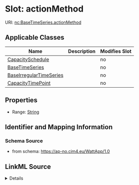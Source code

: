 # Slot: actionMethod

URI: [nc:BaseTimeSeries.actionMethod](https://cim4.eu/ns/nc#BaseTimeSeries.actionMethod)



<!-- no inheritance hierarchy -->




## Applicable Classes

| Name | Description | Modifies Slot |
| --- | --- | --- |
[CapacitySchedule](CapacitySchedule.md) |  |  no  |
[BaseTimeSeries](BaseTimeSeries.md) |  |  no  |
[BaseIrregularTimeSeries](BaseIrregularTimeSeries.md) |  |  no  |
[CapacityTimePoint](CapacityTimePoint.md) |  |  no  |







## Properties

* Range: [String](String.md)





## Identifier and Mapping Information







### Schema Source


* from schema: https://ap-no.cim4.eu/WattApp/1.0




## LinkML Source

<details>
```yaml
name: actionMethod
description: ''
from_schema: https://ap-no.cim4.eu/WattApp/1.0
slot_uri: nc:BaseTimeSeries.actionMethod
alias: actionMethod
owner: BaseTimeSeries
domain_of:
- BaseTimeSeries
range: string
minimum_cardinality: 0
maximum_cardinality: 1

```
</details>